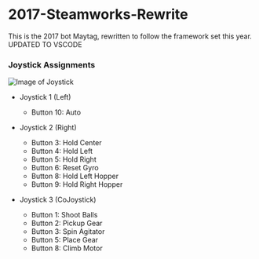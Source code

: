 # 2017-Steamworks-Rewrite
This is the 2017 bot Maytag, rewritten to follow the framework set this year. UPDATED TO VSCODE

### Joystick Assignments

  ![Image of Joystick](https://github.com/teamresistance/RolloverBot-2019/blob/master/RO/images/joystick360.jpg)
  
  * Joystick 1 (Left)
    * Button 10: Auto
    
  * Joystick 2 (Right)
    * Button 3: Hold Center
    * Button 4: Hold Left
    * Button 5: Hold Right
    * Button 6: Reset Gyro
    * Button 8: Hold Left Hopper
    * Button 9: Hold Right Hopper
    
  * Joystick 3 (CoJoystick)
    * Button 1: Shoot Balls
    * Button 2: Pickup Gear
    * Button 3: Spin Agitator
    * Button 5: Place Gear
    * Button 8: Climb Motor
